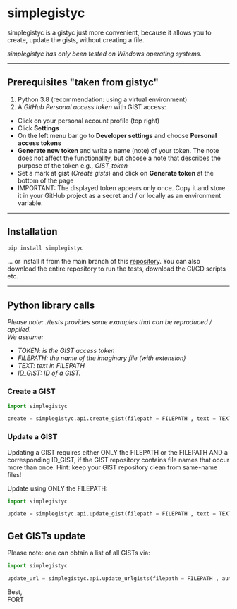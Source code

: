 # simplegistyc

simplegistyc is a gistyc just more convenient, because it allows you to create, update the gists, without creating a file.

<i>simplegistyc has only been tested on Windows operating systems.</i>

---

## Prerequisites "taken from gistyc"

1. Python 3.8 (recommendation: using a virtual environment)
2. A <i>GitHub Personal access token</i> with GIST access:
  - Click on your personal account profile (top right)
  - Click <b>Settings</b>
  - On the left menu bar go to <b>Developer settings</b> and choose <b>Personal access tokens</b>
  - <b>Generate new token</b> and write a name (note) of your token. The note does not affect the functionality, but choose a note that describes the purpose of the token e.g., <i>GIST_token</i>
  - Set a mark at <b>gist</b> (<i>Create gists</i>) and click on <b>Generate token</b> at the bottom of the page
  - IMPORTANT: The displayed token appears only once. Copy it and store it in your GitHub project as a secret and / or locally as an environment variable.

---

## Installation
```bash
pip install simplegistyc
```

... or install it from the main branch of this [repository](https://github.com/FORT-GitHub/simplegistyc). You can also download the entire repository to run the tests, download the CI/CD scripts etc.

---

## Python library calls

<i>Please note: ./tests provides some examples that can be reproduced / applied.<br>
We assume:
- TOKEN: is the GIST access token
- FILEPATH: the name of the imaginary file (with extension)
- TEXT: text in FILEPATH
- ID_GIST: ID of a GIST.</i>

### Create a GIST

```python
import simplegistyc

create = simplegistyc.api.create_gist(filepath = FILEPATH , text = TEXT , token = TOKEN)
```

### Update a GIST

Updating a GIST requires either ONLY the FILEPATH or the FILEPATH AND a corresponding ID_GIST, if the GIST repository contains file names that occur more than once. Hint: keep your GIST repository clean from same-name files!

Update using ONLY the FILEPATH:

```python
import simplegistyc

update = simplegistyc.api.update_gist(filepath = FILEPATH , text = TEXT , token = TOKEN , id = ID_GIST)
```

## Get GISTs update

Please note: one can obtain a list of all GISTs via:

```python
import simplegistyc

update_url = simplegistyc.api.update_urlgists(filepath = FILEPATH , auth_token = TOKEN)
```

Best,<br>
FORT
